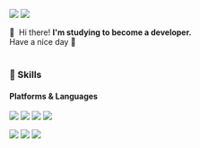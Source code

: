 <p>
  <a href="https://jackma914.github.io/" target="_blank"><img src="https://img.shields.io/badge/React-B5B5B6?style=flat-square&logo=Velog&logoColor=white"/></a>
  <a href="mailto:jackma914@gmail.com" target="_blank"><img src="https://img.shields.io/badge/jackma914@gmail.com-EA4335?style=flat-square&logo=Gmail&logoColor=white"/></a>
</p>


<p>
  👋&nbsp; Hi there! <b>I'm studying to become a developer.</b><br/>
           Have a nice day 🌝<br/><br/>
</p>

### 📝 Skills
#### Platforms & Languages
<p>
  <img src="https://img.shields.io/badge/JavaScript-F7DF1E?style=flat-square&logo=JavaScript&logoColor=black"/>
  <img src="https://img.shields.io/badge/TypeScript-3178C6?style=flat-square&logo=TypeScript&logoColor=white"/>
    <img src="https://img.shields.io/badge/React-61DAFB?style=flat-square&logo=React&logoColor=white"/>
      <img src="https://img.shields.io/badge/Redux-764ABC?style=flat-square&logo=Redux&logoColor=white"/>
</p>
<p>
  <img src="https://img.shields.io/badge/Express-000000?style=flat-square&logo=Express&logoColor=white"/>
  <img src="https://img.shields.io/badge/MongoDB-47A248?style=flat-square&logo=MongoDB&logoColor=white"/>
  <img src="https://img.shields.io/badge/MariaDB-003545?style=flat-square&logo=MariaDB&logoColor=white"/>
</p>
